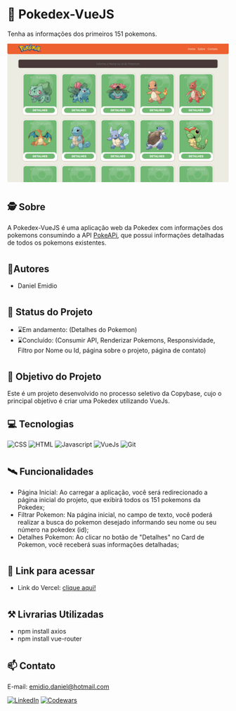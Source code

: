 # 📖 Pokedex-VueJS

Tenha as informações dos primeiros 151 pokemons.

![preview](./src/assets/pokedexvue.png)
#
## 🕵 Sobre
A Pokedex-VueJS é uma aplicação web da Pokedex com informações dos pokemons consumindo a API [PokeAPi](https://pokeapi.co/), que possui informações detalhadas de todos os pokemons existentes.
#
## 👤Autores
- Daniel Emidio
#
## 🧭 Status do Projeto
- ⌛Em andamento: (Detalhes do Pokemon)
- ⌛Concluído: (Consumir API, Renderizar Pokemons, Responsividade, Filtro por Nome ou Id, página sobre o projeto, página de contato)
#
## 🎯 Objetivo do Projeto
Este é um projeto desenvolvido no processo seletivo da Copybase, cujo o principal objetivo é criar uma Pokedex utilizando VueJs.

## 💻 Tecnologias 

![CSS](https://img.shields.io/badge/CSS3-1572B6?style=for-the-badge&logo=css3&logoColor=white)
![HTML](https://img.shields.io/badge/HTML5-E34F26?style=for-the-badge&logo=html5&logoColor=white)
![Javascript](https://img.shields.io/badge/JavaScript-323330?style=for-the-badge&logo=javascript&logoColor=F7DF1E)
![VueJs](https://img.shields.io/badge/Vue.js-35495E?style=for-the-badge&logo=vue.js&logoColor=4FC08)
![Git](https://img.shields.io/badge/GIT-E44C30?style=for-the-badge&logo=git&logoColor=white)
#
## 🛰 Funcionalidades

- Página Inicial: Ao carregar a aplicação, você será redirecionado a página inicial do projeto, que exibirá todos os 151 pokemons da Pokedex;
- Filtrar Pokemon: Na página inicial, no campo de texto, você poderá realizar a busca do pokemon desejado informando seu nome ou seu número na pokedex (id);
- Detalhes Pokemon: Ao clicar no botão de "Detalhes" no Card de Pokemon, você receberá suas informações detalhadas;
#
## 🔗 Link para acessar
- Link do Vercel: [clique aqui!](https://pokedex-vuejs-orpin.vercel.app/)
#
## ⚒️ Livrarias Utilizadas

- npm install axios
- npm install vue-router
#

## 📫 Contato

E-mail: emidio.daniel@hotmail.com

[![LinkedIn](https://img.shields.io/badge/LinkedIn-0077B5?style=for-the-badge&logo=linkedin&logoColor=white)](https://www.linkedin.com/in/danielemidio1988/)
[![Codewars](https://img.shields.io/badge/Codewars-B1361E?style=for-the-badge&logo=Codewars&logoColor=white)](https://www.codewars.com/users/DanielEmidio1988)
